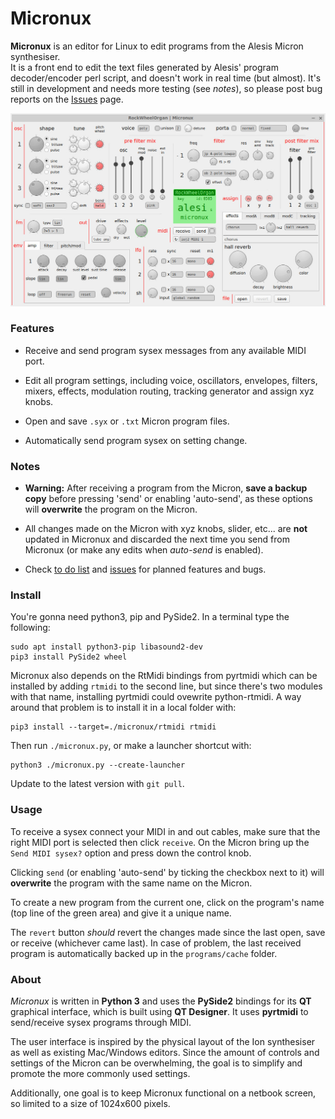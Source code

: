 # Micronux

**Micronux** is an editor for Linux to edit programs from the Alesis Micron synthesiser.  
It is a front end to edit the text files generated by Alesis' program decoder/encoder perl script, and doesn't work in real time (but almost). It's still in development and needs more testing (see *notes*), so please post bug reports on the [Issues](https://github.com/bergamote/micronux/issues) page.


![screenshot of micronux](docs/screenshot.jpg)


### Features

  - Receive and send program sysex messages from any available MIDI port.

  - Edit all program settings, including voice, oscillators, envelopes, filters, mixers, effects, modulation routing, tracking generator and assign xyz knobs.

  - Open and save `.syx` or `.txt` Micron program files.

  - Automatically send program sysex on setting change.


### Notes

  - **Warning:** After receiving a program from the Micron, **save a backup copy** before pressing 'send' or enabling 'auto-send', as these options will **overwrite** the program on the Micron.

  - All changes made on the Micron with xyz knobs, slider, etc... are **not** updated in Micronux and discarded the next time you send from Micronux (or make any edits when *auto-send* is enabled).

  - Check [to do list](docs/TODO.md) and [issues](https://github.com/bergamote/micronux/issues) for planned features and bugs.


### Install

You're gonna need python3, pip and PySide2. In a terminal type the following:

    sudo apt install python3-pip libasound2-dev
    pip3 install PySide2 wheel

Micronux also depends on the RtMidi bindings from pyrtmidi which can be installed by adding `rtmidi` to the second line, but since there's two modules with that name, installing pyrtmidi could ovewrite python-rtmidi. A way around that problem is to install it in a local folder with:

    pip3 install --target=./micronux/rtmidi rtmidi

Then run `./micronux.py`, or make a launcher shortcut with:

    python3 ./micronux.py --create-launcher

Update to the latest version with `git pull`.


### Usage

To receive a sysex connect your MIDI in and out cables, make sure that the right MIDI port is selected then click `receive`. On the Micron bring up the `Send MIDI sysex?` option and press down the control knob.

Clicking `send` (or enabling 'auto-send' by ticking the checkbox next to it) will **overwrite** the program with the same name on the Micron.

To create a new program from the current one, click on the program's name (top line of the green area) and give it a unique name.

The `revert` button *should* revert the changes made since the last open, save or receive (whichever came last). In case of problem, the last received program is automatically backed up in the `programs/cache` folder.


### About

*Micronux* is written in **Python 3** and uses the **PySide2** bindings for its **QT** graphical interface, which is built using **QT Designer**. It uses **pyrtmidi** to send/receive sysex programs through MIDI.

The user interface is inspired by the physical layout of the Ion synthesiser as well as existing Mac/Windows editors. Since the amount of controls and settings of the Micron can be overwhelming, the goal is to simplify and promote the more commonly used settings.

Additionally, one goal is to keep Micronux functional on a netbook screen, so limited to a size of 1024x600 pixels.
